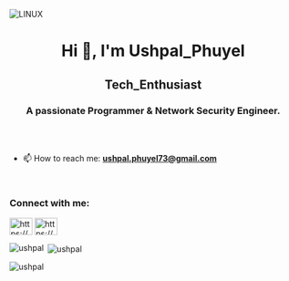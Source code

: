 
![LINUX](https://miro.medium.com/v2/resize:fit:828/format:webp/0*932R80V7wmI-BNRV.gif)
<h1 align="center">Hi 👋, I'm Ushpal_Phuyel</h1>
<h2 align="center">Tech_Enthusiast</h2>
<h3 align="center">A passionate Programmer & Network Security Engineer.</h3>



<br>
<br>

- 📫 How to reach me: **ushpal.phuyel73@gmail.com**
<br>
<h3 align="left">Connect with me:</h3>
<p align="left">
<a href="https://linkedin.com/in/https://www.linkedin.com/in/ushpal-phuyel-480657256/" target="blank"><img align="center" src="https://raw.githubusercontent.com/rahuldkjain/github-profile-readme-generator/master/src/images/icons/Social/linked-in-alt.svg" alt="https://www.linkedin.com/in/ushpal-phuyel-480657256/" height="30" width="40" /></a>
<a href="https://fb.com/https://www.facebook.com/ushpal.phuyal" target="blank"><img align="center" src="https://raw.githubusercontent.com/rahuldkjain/github-profile-readme-generator/master/src/images/icons/Social/facebook.svg" alt="https://www.facebook.com/ushpal.phuyal" height="30" width="40" /></a>
</p>


<p><img align="left" src="https://github-readme-stats.vercel.app/api/top-langs?username=ushpal&show_icons=true&locale=en&layout=compact" alt="ushpal" /></p>

<p>&nbsp;<img align="center" src="https://github-readme-stats.vercel.app/api?username=ushpal&show_icons=true&locale=en" alt="ushpal" /></p>

<p><img align="center" src="https://github-readme-streak-stats.herokuapp.com/?user=ushpal&" alt="ushpal" /></p>
